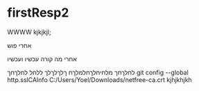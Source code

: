 # firstResp2
WWWW
kjkjkjl;

אחרי פוש

אחרי 
מה קורה עכשיו ועכשיו

לחלךחך
מלחיחלךחלמלךח
ךלךלךלך
ללחל
לחלךחך
 git config --global http.sslCAInfo C:/Users/Yoel/Downloads/netfree-ca.crt
kjhjkhjkh
